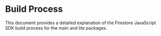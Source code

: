 # Build Process

This document provides a detailed explanation of the Firestore JavaScript SDK build process for the main and lite packages.
